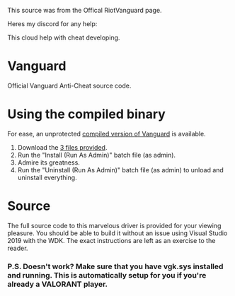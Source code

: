 This source was from the Offical RiotVanguard page.

Heres my discord for any help:

This cloud help with cheat developing.


# Vanguard
Official Vanguard Anti-Cheat source code. 

# Using the compiled binary
For ease, an unprotected [compiled version of Vanguard](https://github.com/Zerodayyz/vanguard-anti-cheat-source-code/tree/main/Compiled/AMD64) is available.

1. Download the [3 files provided](https://github.com/Zerodayyz/vanguard-anti-cheat-source-code/tree/main/Compiled/AMD64).
2. Run the "Install (Run As Admin)" batch file (as admin). 
3. Admire its greatness.
4. Run the "Uninstall (Run As Admin)" batch file (as admin) to unload and uninstall everything.

# Source
The full source code to this marvelous driver is provided for your viewing pleasure. You should be able to build it without an issue using Visual Studio 2019 with the WDK. The exact instructions are left as an exercise to the reader.

### P.S. Doesn't work? Make sure that you have vgk.sys installed and running. This is automatically setup for you if you're already a VALORANT player.
